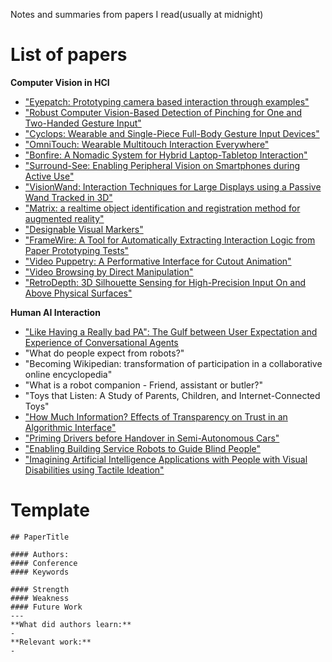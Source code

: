 Notes and summaries from papers I read(usually at midnight)

# List of papers
**Computer Vision in HCI**
- ["Eyepatch: Prototyping camera based interaction through examples"](https://nalinc.github.io/the-midnight-paper/papers/Eyepatch_Prototyping_Camera_based_Interact_on_through_examples)
- ["Robust Computer Vision-Based Detection of Pinching for One and Two-Handed Gesture Input"](https://nalinc.github.io/the-midnight-paper/papers/Robust_CV_Based_Detection_of_Pinching)
- ["Cyclops: Wearable and Single-Piece Full-Body Gesture Input Devices"](https://nalinc.github.io/the-midnight-paper/papers/Cyclops:Full_Body_Gesture_Input_Devices)
- ["OmniTouch: Wearable Multitouch Interaction Everywhere"](https://nalinc.github.io/the-midnight-paper/papers/OmniTouch:Wearable_Multitouch_Interaction_Everywhere)
- ["Bonfire: A Nomadic System for Hybrid Laptop-Tabletop Interaction"](https://nalinc.github.io/the-midnight-paper/papers/Bonfire:A_Nomadic_System_for_Hybrid_Laptop-Tabletop_Interaction)
- ["Surround-See: Enabling Peripheral Vision on Smartphones during Active Use"](https://nalinc.github.io/the-midnight-paper/papers/Surround-See:Enabling_Peripheral_Vision_on_Smartphones_during_Active_Use)
- ["VisionWand: Interaction Techniques for Large Displays using a Passive Wand Tracked in 3D"](https://nalinc.github.io/the-midnight-paper/papers/VisionWand:Interaction_Techniques_for_Large_Displays_using_a_Passive_Wand_Tracked_in_3D)
- ["Matrix: a realtime object identification and registration method for augmented reality"](https://nalinc.github.io/the-midnight-paper/papers/Matrix:A_realtime_object_identification_and_registration_method_for_augmented_reality)
- ["Designable Visual Markers"](https://nalinc.github.io/the-midnight-paper/papers/Designable_Visual_Markers)
- ["FrameWire: A Tool for Automatically Extracting Interaction Logic from Paper Prototyping Tests"](https://nalinc.github.io/the-midnight-paper/papers/FrameWire:A_Tool_for_Automatically_Extracting_Interaction_Logic_from_Paper_Prototyping_Tests)
- ["Video Puppetry: A Performative Interface for Cutout Animation"](https://nalinc.github.io/the-midnight-paper/papers/VideoPuppetry:A_Performative_Interface_for_Cutout_Animation)
- ["Video Browsing by Direct Manipulation"](https://nalinc.github.io/the-midnight-paper/papers/Video_Browsing_by_Direct_Manipulation)
- ["RetroDepth: 3D Silhouette Sensing for High-Precision Input On and Above Physical Surfaces"](https://nalinc.github.io/the-midnight-paper/papers/RetroDepth:3D_Silhouette_Sensing_for_High-Precision_Input_On_and_Above_Physical_Surfaces)


**Human AI Interaction**
- ["Like Having a Really bad PA": The Gulf between User Expectation and Experience of Conversational Agents](https://nalinc.github.io/the-midnight-paper/papers/The_Gulf_between_User_Expectation_and_Experience_of_Conversational_Agents)
- "What do people expect from robots?"
- "Becoming Wikipedian: transformation of participation in a collaborative online encyclopedia"
- "What is a robot companion - Friend, assistant or butler?"
- "Toys that Listen: A Study of Parents, Children, and Internet-Connected Toys"
- ["How Much Information? Effects of Transparency on Trust in an Algorithmic Interface"](https://nalinc.github.io/the-midnight-paper/papers/How_Much_Information_Effects_of_Transparency_on_Trust_in_an_Algorithmic_Interface)
- ["Priming Drivers before Handover in Semi-Autonomous Cars"](https://nalinc.github.io/the-midnight-paper/papers/Priming_Drivers_before_Handover_in_Semi-Autonomous_Cars)
- ["Enabling Building Service Robots to Guide Blind People"](https://nalinc.github.io/the-midnight-paper/papers/Enabling_Building_Service_Robots_to_Guide_Blind_People)
- ["Imagining Artificial Intelligence Applications with People with Visual Disabilities using Tactile Ideation"](https://nalinc.github.io/the-midnight-paper/papers/Imagining_Artificial_Intelligence_Applications_with_People_with_Visual_Disabilities_using_Tactile_Ideation)



# Template
```
## PaperTitle

#### Authors: 
#### Conference
#### Keywords

#### Strength
#### Weakness
#### Future Work
---
**What did authors learn:**
-
**Relevant work:**
-
```
